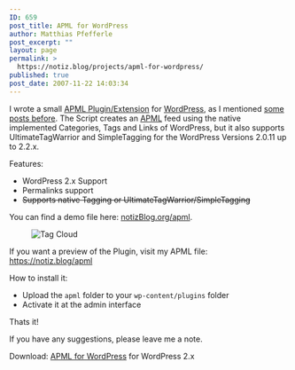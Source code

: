 ```yaml
---
ID: 659
post_title: APML for WordPress
author: Matthias Pfefferle
post_excerpt: ""
layout: page
permalink: >
  https://notiz.blog/projects/apml-for-wordpress/
published: true
post_date: 2007-11-22 14:03:34
---
```

<!-- wp:paragraph -->
<p>I wrote a small <a href="http://wordpress.org/extend/plugins/apml/">APML Plugin/Extension</a> for <a href="http://wordpress.org">WordPress</a>, as I mentioned <a href="https://notiz.blog/2007/11/23/apml-attention-profiling-mark-up-language/">some posts before</a>. The Script creates an <a href="http://www.apml.org">APML</a> feed using the native implemented Categories, Tags and Links of WordPress, but it also supports UltimateTagWarrior and SimpleTagging for the WordPress Versions 2.0.11 up to 2.2.x.</p>
<!-- /wp:paragraph -->

<!-- wp:paragraph -->
<p>Features:</p>
<!-- /wp:paragraph -->

<!-- wp:list -->
<ul>
    <li>WordPress 2.x Support</li>
    <li>Permalinks support</li>
    <li><del>Supports native Tagging or UltimateTagWarrior/SimpleTagging</del></li>
</ul>
<!-- /wp:list -->

<!-- wp:paragraph -->
<p>You can find a demo file here: <a href="https://notiz.blog/apml">notizBlog.org/apml</a>.</p>
<!-- /wp:paragraph -->

<!-- wp:image {"align":"center"} -->
<figure class="wp-block-image aligncenter"><img src="https://notiz.blog/wp-content/uploads/2007/11/tag-cloud.jpg" alt="Tag Cloud" /></figure>
<!-- /wp:image -->

<!-- wp:paragraph -->
<p>If you want a preview of the Plugin, visit my APML file: <a href="https://notiz.blog/apml">https://notiz.blog/apml</a></p>
<!-- /wp:paragraph -->

<!-- wp:paragraph -->
<p>How to install it:</p>
<!-- /wp:paragraph -->

<!-- wp:list -->
<ul>
    <li>Upload the <code>apml</code> folder to your <code>wp-content/plugins</code> folder</li>
    <li>Activate it at the admin interface</li>
</ul>
<!-- /wp:list -->

<!-- wp:paragraph -->
<p>Thats it!</p>
<!-- /wp:paragraph -->

<!-- wp:paragraph -->
<p>If you have any suggestions, please leave me a note.</p>
<!-- /wp:paragraph -->

<!-- wp:paragraph -->
<p>Download: <a href="http://wordpress.org/extend/plugins/apml/">APML for WordPress</a> for WordPress 2.x</p>
<!-- /wp:paragraph -->
